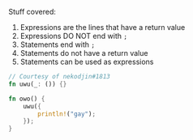Stuff covered:  
1. Expressions are the lines that have a return value
2. Expressions DO NOT end with `;`
3. Statements end with `;`
4. Statements do not have a return value
5. Statements can be used as expressions
```rs
// Courtesy of nekodjin#1813
fn uwu(_: ()) {}

fn owo() {
    uwu({
        println!("gay");
    });
}